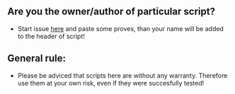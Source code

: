 ## Are you the owner/author of particular script?

* Start issue [here](https://github.com/PJanisio/Xiaomi_Yi_autoexec.ash/issues) and paste some proves, than your name will be added to the header of script!


## General rule:
* Please be adviced that scripts here are without any warranty. Therefore use them at your own risk, even if they were succesfully tested!
